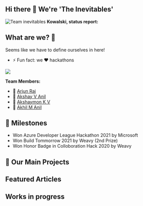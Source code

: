## Hi there 👋 We're 'The Inevitables'

![Team inevitables](https://a-static.besthdwallpaper.com/penguins-of-madagascar-plucky-penguins-wallpaper-4320x1440-14052_107.jpg)
**Kowalski, status report:**

## What are we? 🧙

Seems like we have to define ourselves in here!

- ⚡ Fun fact: we ❤️ hackathons

<img src="https://github-readme-streak-stats.herokuapp.com/?user=The-inevitables"/>

**Team Members:**
- 🧙 [Arjun Raj](https://www.linkedin.com/in/arjun-raj-pala/) 
- 🧙 [Akshay V Anil](https://www.linkedin.com/in/akshay-v-anil-8691ba7b/)
- 🧙 [Akshaymon K V](https://www.linkedin.com/in/akshaymonkvn3/)
- 🧙 [Akhil M Anil](https://www.linkedin.com/in/akhil-m-anil-2bb54a122/)

## 🌈 Milestones

- Won Azure Developer League Hackathon 2021 by Microsoft
- Won Build Tommorrow 2021 by Weavy (2nd Prize)
- Won Honor Badge in Colloboration Hack 2020 by Weavy


##  🍿 Our Main Projects


## Featured Articles


## Works in progress
